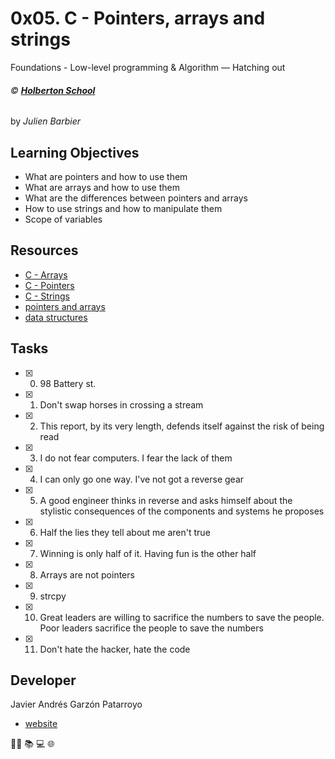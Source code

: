 # 0x05. C - Pointers, arrays and strings
Foundations - Low-level programming & Algorithm ― Hatching out

###### :copyright: **[Holberton School](https://www.holbertonschool.com/)**
by _Julien Barbier_

## Learning Objectives
* What are pointers and how to use them
* What are arrays and how to use them
* What are the differences between pointers and arrays
* How to use strings and how to manipulate them
* Scope of variables 

## Resources
* [C - Arrays](https://www.tutorialspoint.com/cprogramming/c_arrays.htm)
* [C - Pointers](https://www.tutorialspoint.com/cprogramming/c_pointers.htm)
* [C - Strings](https://www.tutorialspoint.com/cprogramming/c_strings.htm)
* [pointers and arrays](https://intranet.hbtn.io/concepts/60)
* [data structures](https://intranet.hbtn.io/concepts/120)

## Tasks
* [x] 0. 98 Battery st.
* [x] 1. Don't swap horses in crossing a stream
* [x] 2. This report, by its very length, defends itself against the risk of being read
* [x] 3. I do not fear computers. I fear the lack of them
* [x] 4. I can only go one way. I've not got a reverse gear
* [x] 5. A good engineer thinks in reverse and asks himself about the stylistic consequences of the components and systems he proposes
* [x] 6. Half the lies they tell about me aren't true
* [x] 7. Winning is only half of it. Having fun is the other half
* [x] 8. Arrays are not pointers
* [x] 9. strcpy
* [x] 10. Great leaders are willing to sacrifice the numbers to save the people. Poor leaders sacrifice the people to save the numbers
* [x] 11. Don't hate the hacker, hate the code

## Developer
Javier Andrés Garzón Patarroyo
- [website](https://tecnoayuda.co/)

:man_technologist: :books: :computer: :globe_with_meridians:
